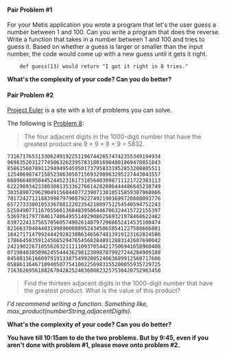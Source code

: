 #### Pair Problem #1

For your Metis application you wrote a program that let's the user guess a number between 1 and 100. Can you write a program that does the reverse. Write a function that takes in a number between 1 and 100 and tries to guess it. Based on whether a guess is larger or smaller than the input number, the code would come up with a new guess until it gets it right.

		def guess(13) would return "I got it right in 8 tries."

**What's the complexity of your code? Can you do better?**


#### Pair Problem #2

[Project Euler](https://projecteuler.net/) is a site with a lot of problems you can solve.

The following is [Problem 8](https://projecteuler.net/problem=8):

> The four adjacent digits in the 1000-digit number that have the greatest product are 9 × 9 × 8 × 9 = 5832.

```
73167176531330624919225119674426574742355349194934
96983520312774506326239578318016984801869478851843
85861560789112949495459501737958331952853208805511
12540698747158523863050715693290963295227443043557
66896648950445244523161731856403098711121722383113
62229893423380308135336276614282806444486645238749
30358907296290491560440772390713810515859307960866
70172427121883998797908792274921901699720888093776
65727333001053367881220235421809751254540594752243
52584907711670556013604839586446706324415722155397
53697817977846174064955149290862569321978468622482
83972241375657056057490261407972968652414535100474
82166370484403199890008895243450658541227588666881
16427171479924442928230863465674813919123162824586
17866458359124566529476545682848912883142607690042
24219022671055626321111109370544217506941658960408
07198403850962455444362981230987879927244284909188
84580156166097919133875499200524063689912560717606
05886116467109405077541002256983155200055935729725
71636269561882670428252483600823257530420752963450
```

> Find the thirteen adjacent digits in the 1000-digit number that have the greatest product. What is the value of this product?

*I'd recommend writing a function. Something like, max_product(numberString,adjacentDigits).*

**What's the complexity of your code? Can you do better?**

**You have till 10:15am to do the two problems. But by 9:45, even if you aren't done with problem #1, please move onto problem #2.**

